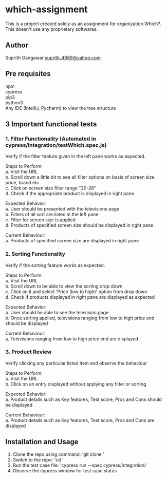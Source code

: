 # which-assignment
This is a project created solely as an assignment for organization Which?. This doesn't use any proprietary softwares.

## Author
Suprith Gangawar <suprith_4989@yahoo.com>

## Pre requisites
npm <br/>
cypress <br/>
pip3 <br/>
python3 <br/>
Any IDE (IntelliJ, Pycharm) to view the tree structure <br/>

## 3 Important functional tests
### 1. Filter Functionality (Automated in cypress/integration/testWhich.spec.js)

Verify if the filter feature given in the left pane works as expected. <br/>

Steps to Perform: <br/>
a. Visit the URL <br/>
b. Scroll down a little bit to see all filter options on basis of screen size, price, brand etc <br/>
c. Click on screen size filter range "20-28" <br/>
d. Check if the appropriate product is displayed in right pane <br/>

Expected Behavior: <br/>
a. User should be presented with the televisions page <br/>
b. Filters of all sort are listed in the left pane <br/>
c. Filter for screen size is applied <br/>
d. Products of specified screen size should be displayed in right pane

Current Behaviour: <br/>
a. Products of specified screen size are displayed in right pane

### 2. Sorting Functionality

Verify if the sorting feature works as expected. <br/>

Steps to Perform: <br/>
a. Visit the URL <br/>
b. Scroll down to be able to view the sorting drop down <br/>
c. Click on it and select 'Price (low to high)' option from drop down <br/>
d. Check if products displayed in right pane are displayed as expected <br/>

Expected Behavior: <br/>
a. User should be able to see the television page <br/>
b. Once sorting applied, televisions ranging from low to high price end should be displayed

Current Behaviour: <br/>
a. Televisions ranging from low to high price end are displayed

### 3. Product Review

Verify clicking any particular listed item and observe the behaviour <br/>

Steps to Perform: <br/>
a. Visit the URL <br/>
b. Click on an entry displayed without applying any filter or sorting

Expected Behavior:
<br/>
a. Product details such as Key features, Test score, Pros and Cons should be displayed

Current Behaviour:
<br/>
a. Product details such as Key features, Test score, Pros and Cons are displayed

## Installation and Usage
1. Clone the repo using command: 'git clone <repo link>'
2. Switch to the repo: 'cd <repo name>'
3. Run the test case file: 'cypress run --spec cypress/integration/<spec file name>
4. Observe the cypress window for test case status
